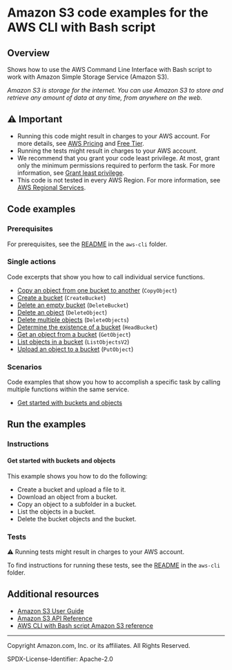 # Amazon S3 code examples for the AWS CLI with Bash script

## Overview

Shows how to use the AWS Command Line Interface with Bash script to work with Amazon Simple Storage Service (Amazon S3).

<!--custom.overview.start-->
<!--custom.overview.end-->

_Amazon S3 is storage for the internet. You can use Amazon S3 to store and retrieve any amount of data at any time, from anywhere on the web._

## ⚠ Important

* Running this code might result in charges to your AWS account. For more details, see [AWS Pricing](https://aws.amazon.com/pricing/) and [Free Tier](https://aws.amazon.com/free/).
* Running the tests might result in charges to your AWS account.
* We recommend that you grant your code least privilege. At most, grant only the minimum permissions required to perform the task. For more information, see [Grant least privilege](https://docs.aws.amazon.com/IAM/latest/UserGuide/best-practices.html#grant-least-privilege).
* This code is not tested in every AWS Region. For more information, see [AWS Regional Services](https://aws.amazon.com/about-aws/global-infrastructure/regional-product-services).

<!--custom.important.start-->
<!--custom.important.end-->

## Code examples

### Prerequisites

For prerequisites, see the [README](../../README.md#Prerequisites) in the `aws-cli` folder.


<!--custom.prerequisites.start-->
<!--custom.prerequisites.end-->

### Single actions

Code excerpts that show you how to call individual service functions.

- [Copy an object from one bucket to another](bucket-lifecycle-operations/bucket_operations.sh#L207) (`CopyObject`)
- [Create a bucket](bucket-lifecycle-operations/bucket_operations.sh#L55) (`CreateBucket`)
- [Delete an empty bucket](bucket-lifecycle-operations/bucket_operations.sh#L348) (`DeleteBucket`)
- [Delete an object](bucket-lifecycle-operations/bucket_operations.sh#L277) (`DeleteObject`)
- [Delete multiple objects](bucket-lifecycle-operations/bucket_operations.sh#L308) (`DeleteObjects`)
- [Determine the existence of a bucket](bucket-lifecycle-operations/bucket_operations.sh#L25) (`HeadBucket`)
- [Get an object from a bucket](bucket-lifecycle-operations/bucket_operations.sh#L173) (`GetObject`)
- [List objects in a bucket](bucket-lifecycle-operations/awsdocs_general.sh#L98) (`ListObjectsV2`)
- [Upload an object to a bucket](bucket-lifecycle-operations/bucket_operations.sh#L139) (`PutObject`)

### Scenarios

Code examples that show you how to accomplish a specific task by calling multiple
functions within the same service.

- [Get started with buckets and objects](bucket-lifecycle-operations/bucket_operations.sh)


<!--custom.examples.start-->
<!--custom.examples.end-->

## Run the examples

### Instructions


<!--custom.instructions.start-->
<!--custom.instructions.end-->



#### Get started with buckets and objects

This example shows you how to do the following:

- Create a bucket and upload a file to it.
- Download an object from a bucket.
- Copy an object to a subfolder in a bucket.
- List the objects in a bucket.
- Delete the bucket objects and the bucket.

<!--custom.scenario_prereqs.s3_Scenario_GettingStarted.start-->
<!--custom.scenario_prereqs.s3_Scenario_GettingStarted.end-->


<!--custom.scenarios.s3_Scenario_GettingStarted.start-->
<!--custom.scenarios.s3_Scenario_GettingStarted.end-->

### Tests

⚠ Running tests might result in charges to your AWS account.


To find instructions for running these tests, see the [README](../../README.md#Tests)
in the `aws-cli` folder.



<!--custom.tests.start-->
<!--custom.tests.end-->

## Additional resources

- [Amazon S3 User Guide](https://docs.aws.amazon.com/AmazonS3/latest/userguide/Welcome.html)
- [Amazon S3 API Reference](https://docs.aws.amazon.com/AmazonS3/latest/API/Welcome.html)
- [AWS CLI with Bash script Amazon S3 reference](https://awscli.amazonaws.com/v2/documentation/api/latest/reference/s3/index.html)

<!--custom.resources.start-->
<!--custom.resources.end-->

---

Copyright Amazon.com, Inc. or its affiliates. All Rights Reserved.

SPDX-License-Identifier: Apache-2.0